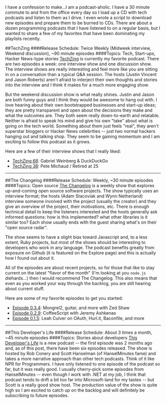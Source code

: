 I have a confession to make...I am a podcast-aholic.  I have a 30 minute commute to and from the office every day
so I load up a CD with tech podcasts and listen to them as I drive.  I even wrote a script to download
new episodes and prepare them to be burned to CDs.  There are about a dozen programming podcasts that I have listened
to on a regular basis, but I wanted to share a few of my favorites that have been dominating my playlists recently.

##TechZing
####Release Schedule: Twice Weekly (Midweek interview, Weekend discussion), ~90 minute episodes
####Topics: Tech, Start-ups, Hacker News-type stories
[TechZing](http://techzinglive.com/) is currently my favorite podcast.  There are two episodes a 
week: one interview show and one discussion show.  The interview shows are really interesting and feel more like you are
sitting in on a conversation than a typical Q&A session.  The hosts (Justin Vincent and Jason Roberts) aren't afraid to
interject their own thoughts and stories into the interview and I think it makes for a much more engaging show.

But the weekend discussion show is what really shines.  Justin and Jason are both funny guys and I think they would be 
awesome to hang out with.  I love hearing about their own bootstrapped businesses and start-up ideas; they are pretty 
transparent and open about the decisions they make and what the outcomes are.  They both seem really down-to-earth and 
relatable.  Neither is afraid to speak his mind and give his own "take" about what is going on the tech world.  Something 
about them just feels "real", they aren't superstar bloggers or Hacker News celebrities -- just two normal hackers 
hanging out and talking shop.  They seem to be gaining momentum and I am exciting to follow this podcast as it grows.

Here are a few of their interview shows that I really liked:  

 - [TechZing 68](http://techzinglive.com/page/423/techzing-68-gabriel-weinberg-duckduckgo): Gabriel Weinberg & DuckDuckGo
 - [TechZing 38](http://techzinglive.com/page/187/techzing-38-pete-michaud-retired-at-25): Pete Michaud / Retired at 25

---

##The Changelog
####Release Schedule: Weekly, ~30 minute episodes
####Topics: Open source
[The Changelog](http://thechangelog.com/) is a weekly show that explores up-and-coming open source software projects.
The show typically uses an interview format; the hosts (Adam Stacoviak and Wynn Netherland) interview someone involved
with the project (usually the creator) and they give an overview of the project, their motivations, etc.  There is 
enough technical detail to keep the listeners interested and the hosts generally ask informed questions: how is this
implemented? what other libraries is it similar too?  Each show usually ends with the guest sharing what's on their
"open source radar".

The show seems to have a slight bias toward Javascript and, to a less extent, Ruby projects, but most of the shows should be
interesting to developers who work in any language.  The podcast benefits greatly from exposure on Github (it is featured
on the Explore page) and this is actually how I found out about it.

All of the episodes are about recent projects, so for those that like to stay current on the latest "flavor of
the month" (I'm looking at you `node.js` diehards...) then I would recommend The Changelog.  This also means that even
as you worked your way through the backlog, you are still hearing about current stuff.

Here are some of my favorite episodes to get you started:  

 - [Episode 0.3.4](http://thechangelog.com/post/1087757312/episode-0-3-4-mongrel2-guitar-and-more-with-zed-shaw): Mongrel2, guitar, and more with Zed Shaw
 - [Episode 0.2.9](http://thechangelog.com/post/849754840/episode-0-2-9-coffeescript-with-jeremy-ashkenas): CoffeeScript with Jeremy Ashkenas
 - [Episode 0.1.5](http://thechangelog.com/post/415433641/episode-0-1-5-leah-culver-on-oauth-hurl-it-baconfile-and): Leah Culver on OAuth, Hurl.it, Baconfile, and more

---

##This Developer's Life
####Release Schedule: About 3 times a month, ~45 minute episodes
####Topics: Stories about developers
[This Developer's Life](http://thisdeveloperslife.com/) is a new podcast -- the first episode was 2 months ago
and, as of this post, there have been six episodes released.  The show is hosted by Rob Conery and Scott Hanselman (of HanselMinutes
fame) and takes a more narrative approach than other tech podcasts.  Think of it like NPR for Programmers.  I have only 
listened to one episode of the podcast so far, but it was really good.  I usually cherry-pick some episodes from HanselMinutes
-- even though I work with .NET at my job, I think that podcast tends to drift a bit too far into Microsoft-land for my tastes -- but Scott 
is a really good show host.  The production value of the show is quite high so I am excited to catch up on the backlog and 
will definitely be subscribing to future episodes.
